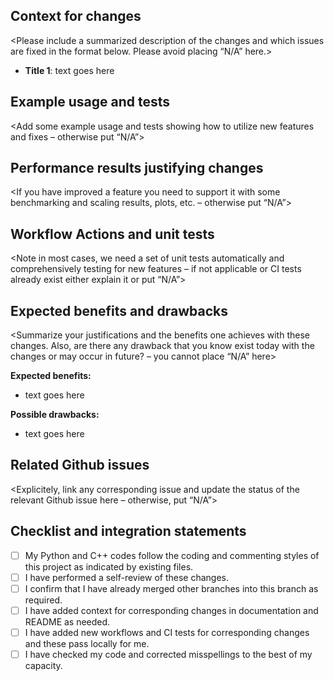 ## Context for changes

<Please include a summarized description of the changes and which issues are fixed in the format below. Please avoid placing “N/A” here.>

- **Title 1**: 
    text goes here

## Example usage and tests

<Add some example usage and tests showing how to utilize new features and fixes – otherwise put “N/A”>

## Performance results justifying changes

<If you have improved a feature you need to support it with some benchmarking and scaling results, plots, etc. – otherwise put “N/A”>

## Workflow Actions and unit tests

<Note in most cases, we need a set of unit tests automatically and comprehensively testing for new features – if not applicable or CI tests already exist either explain it or put “N/A”>

## Expected benefits and drawbacks

<Summarize your justifications and the benefits one achieves with these changes. Also, are there any drawback that you know exist today with the changes or may occur in future? – you cannot place “N/A” here>

**Expected benefits:**
- text goes here

**Possible drawbacks:**
- text goes here

## Related Github issues

<Explicitely, link any corresponding issue and update the status of the relevant Github issue here – otherwise, put “N/A”>

## Checklist and integration statements
- [ ] My Python and C++ codes follow the coding and commenting styles of this project as indicated by existing files.
- [ ] I have performed a self-review of these changes.
- [ ] I confirm that I have already merged other branches into this branch as required.
- [ ] I have added context for corresponding changes in documentation and README as needed.
- [ ] I have added new workflows and CI tests for corresponding changes and these pass locally for me. 
- [ ] I have checked my code and corrected misspellings to the best of my capacity.
